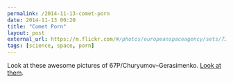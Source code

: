 ```yaml
---
permalink: /2014-11-13-comet-porn
date: 2014-11-13 00:20
title: "Comet Porn"
layout: post
external_url: https://m.flickr.com/#/photos/europeanspaceagency/sets/72157638315605535/
tags: [science, space, porn]
---
```

Look at these awesome pictures of 67P/Churyumov–Gerasimenko. [Look at them](https://m.flickr.com/#/photos/europeanspaceagency/sets/72157638315605535/).
